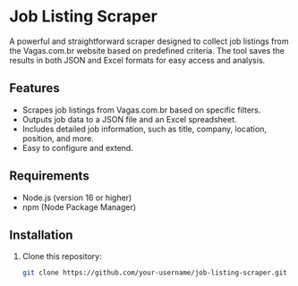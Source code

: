 # Job Listing Scraper

A powerful and straightforward scraper designed to collect job listings from the Vagas.com.br website based on predefined criteria. The tool saves the results in both JSON and Excel formats for easy access and analysis.

## Features

- Scrapes job listings from Vagas.com.br based on specific filters.
- Outputs job data to a JSON file and an Excel spreadsheet.
- Includes detailed job information, such as title, company, location, position, and more.
- Easy to configure and extend.

## Requirements

- Node.js (version 16 or higher)
- npm (Node Package Manager)

## Installation

1. Clone this repository:

   ```bash
   git clone https://github.com/your-username/job-listing-scraper.git

